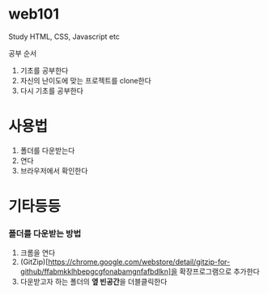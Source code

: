 # web101
Study HTML, CSS, Javascript etc

공부 순서
1. 기초를 공부한다
2. 자신의 난이도에 맞는 프로젝트를 clone한다
3. 다시 기초를 공부한다

# 사용법
1. 폴더를 다운받는다
2. 연다
3. 브라우저에서 확인한다

# 기타등등
### 폴더를 다운받는 방법
1. 크롬을 연다
2. (GitZip)[https://chrome.google.com/webstore/detail/gitzip-for-github/ffabmkklhbepgcgfonabamgnfafbdlkn]을 확장프로그램으로 추가한다
3. 다운받고자 하는 폴더의 **옆 빈공간**을 더블클릭한다